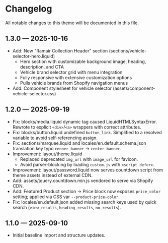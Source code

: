 # Changelog

All notable changes to this theme will be documented in this file.

## 1.3.0 — 2025-10-16

- Add: New "Ramair Collection Header" section (sections/vehicle-selector-hero.liquid)
  - Hero section with customizable background image, heading, description, and CTA
  - Vehicle brand selector grid with menu integration
  - Fully responsive with extensive customization options
  - Pulls vehicle brands from Shopify navigation menus
- Add: Component stylesheet for vehicle selector (assets/component-vehicle-selector.css)

## 1.2.0 — 2025-09-19

- Fix: blocks/media.liquid dynamic tag caused LiquidHTMLSyntaxError. Rewrote to explicit `<div>`/`<a>` wrappers with correct attributes.
- Fix: blocks/button.liquid undefined `button_link`. Simplified to a resolved variable to avoid self-referencing assign.
- Fix: sections/marquee.liquid and locales/en.default.schema.json translation key typo `cenner_banner` → `center_banner`.
- Improvement: layout/theme.liquid
  - Replaced deprecated `img_url` with `image_url` for favicon.
  - Avoid parser-blocking by loading `custom.js` with `<script defer>`.
- Improvement: layout/password.liquid now serves countdown script from theme assets instead of external CDN.
- Add: assets/jquery.countdown.min.js vendored to serve via Shopify CDN.
- Add: Featured Product section → Price block now exposes `price_color` setting; applied via CSS var `--product-price-color`.
- Fix: locales/en.default.json added missing search keys used by quick search (`view_results`, `heading_results`, `no_results`).

## 1.1.0 — 2025-09-10

- Initial baseline import and structure updates.

